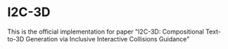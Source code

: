 # I2C-3D
This is the official implementation for paper "I2C-3D: Compositional Text-to-3D Generation via Inclusive Interactive Collisions Guidance"
